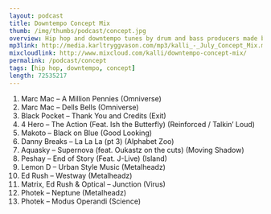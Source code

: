```yaml
---
layout: podcast
title: Downtempo Concept Mix
thumb: /img/thumbs/podcast/concept.jpg
overview: Hip hop and downtempo tunes by drum and bass producers made back in 2007.
mp3link: http://media.karltryggvason.com/mp3/kalli_-_July_Concept_Mix.mp3
mixcloudlink: http://www.mixcloud.com/kalli/downtempo-concept-mix/
permalink: /podcast/concept
tags: [hip hop, downtempo, concept]
length: 72535217
---
```


1. Marc Mac – A Million Pennies (Omniverse)
2. Marc Mac – Dells Bells (Omniverse)
3. Black Pocket – Thank You and Credits (Exit)
4. 4 Hero – The Action (Feat. Ish the Butterfly) (Reinforced / Talkin’ Loud)
5. Makoto – Black on Blue (Good Looking)
6. Danny Breaks – La La La (pt 3) (Alphabet Zoo)
7. Aquasky – Supernova (feat. Oukastz on the cuts) (Moving Shadow)
8. Peshay – End of Story (Feat. J-Live) (Island)
9. Lemon D – Urban Style Music (Metalheadz)
10. Ed Rush – Westway (Metalheadz)
11. Matrix, Ed Rush & Optical – Junction (Virus)
12. Photek – Neptune (Metalheadz)
13. Photek – Modus Operandi (Science)